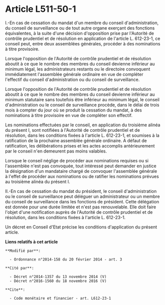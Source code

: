 # Article L511-50-1

I.-En cas de cessation du mandat d'un membre du conseil d'administration, du conseil de surveillance ou de tout autre organe
exerçant des fonctions équivalentes, à la suite d'une décision d'opposition prise par l'Autorité de contrôle prudentiel et de
résolution en application de l'article L. 612-23-1, ce conseil peut, entre deux assemblées générales, procéder à des
nominations à titre provisoire. 

Lorsque l'opposition de l'Autorité de contrôle prudentiel et de résolution aboutit à ce que le nombre des membres du conseil
devienne inférieur au minimum légal, les administrateurs restants ou le directoire convoquent immédiatement l'assemblée
générale ordinaire en vue de compléter l'effectif du conseil d'administration ou du conseil de surveillance. 

Lorsque l'opposition de l'Autorité de contrôle prudentiel et de résolution aboutit à ce que le nombre des membres du conseil
devienne inférieur au minimum statutaire sans toutefois être inférieur au minimum légal, le conseil d'administration ou le
conseil de surveillance procède, dans le délai de trois mois à compter du jour où se produit la cessation du mandat, à des
nominations à titre provisoire en vue de compléter son effectif. 

Les nominations effectuées par le conseil, en application du troisième alinéa du présent I, sont notifiées à l'Autorité de
contrôle prudentiel et de résolution, dans les conditions fixées à l'article L. 612-23-1, et soumises à la ratification de la
prochaine assemblée générale ordinaire. A défaut de ratification, les délibérations prises et les actes accomplis
antérieurement par le conseil n'en demeurent pas moins valables. 

Lorsque le conseil néglige de procéder aux nominations requises ou si l'assemblée n'est pas convoquée, tout intéressé peut
demander en justice la désignation d'un mandataire chargé de convoquer l'assemblée générale à l'effet de procéder aux
nominations ou de ratifier les nominations prévues au troisième alinéa du présent I. 

II.-En cas de cessation du mandat du président, le conseil d'administration ou le conseil de surveillance peut déléguer un
administrateur ou un membre du conseil de surveillance dans les fonctions de président. Cette délégation est donnée pour une
durée limitée et n'est pas renouvelable. Elle doit faire l'objet d'une notification auprès de l'Autorité de contrôle
prudentiel et de résolution, dans les conditions fixées à l'article L. 612-23-1.

Un décret en Conseil d'Etat précise les conditions d'application du présent article.

**Liens relatifs à cet article**

	**Modifié par**:

	  - Ordonnance n°2014-158 du 20 février 2014 - art. 3

	**Cité par**:

	  - Décret n°2014-1357 du 13 novembre 2014 (V)
	  - Décret n°2016-1560 du 18 novembre 2016 (V)

	**Cite**:

	  - Code monétaire et financier - art. L612-23-1
